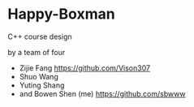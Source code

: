 # Happy-Boxman
C++ course design

by a team of four
+ Zijie Fang https://github.com/Vison307
+ Shuo Wang
+ Yuting Shang
+ and Bowen Shen (me) https://github.com/sbwww
